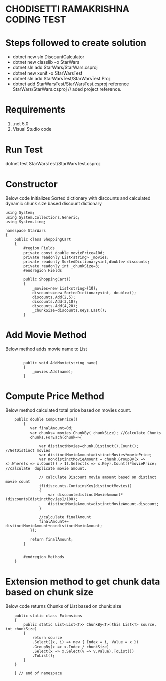 # CHODISETTI RAMAKRISHNA CODING TEST

# Steps followed to create solution
 - dotnet new sln DiscountCalculator
 - dotnet new classlib -o StarWars
 - dotnet sln add StarWars/StarWars.csproj
 - dotnet new xunit -o StarWarsTest
 - dotnet sln add StarWarsTest/StarWarsTest.Proj
 - dotnet add StarWarsTest/StarWarsTest.csproj reference StarWars/StarWars.csproj // aded project reference.
 
# Requirements
1. .net 5.0
2. Visual Studio code

# Run Test
dotnet test StarWarsTest/StarWarsTest.csproj


# Constructor 

Below code Initializes Sorted dictionary with discounts and calculated dynamic chunk size based discount dictionary

```
using System;
using System.Collections.Generic;
using System.Linq;

namespace StarWars
{
    public class ShoppingCart
    {
        #region Fields
        private const double moviePrice=10d; 
        private readonly List<string> _movies;
        private readonly SortedDictionary<int,double> discounts;
        private readonly int _chunkSize=3;
        #endregion Fields

        public ShoppingCart()
        {
            _movies=new List<string>(10);
            discounts=new SortedDictionary<int, double>();
            discounts.Add(2,5);
            discounts.Add(3,10);
            discounts.Add(4,20);
            _chunkSize=discounts.Keys.Last();
        }
```
# Add Movie Method

Below method adds movie name to List

```
      
        public void AddMovie(string name)
        {
            _movies.Add(name);
        }
```
# Compute Price Method

Below method calculated total price based on movies count.

```
    public double ComputePrice()
        {
           var finalAmount=0d;
           var chunks=_movies.ChunkBy(_chunkSize); //Calculate Chunks
           chunks.ForEach(chunk=>{

               var distinctMovies=chunk.Distinct().Count(); //GetDistinct movies
               var distinctMovieAmount=distinctMovies*moviePrice; 
               var nondistinctMovieAmount = chunk.GroupBy(x => x).Where(x => x.Count() > 1).Select(x => x.Key).Count()*moviePrice; //calculate  duplicate movie amount.

               // calculate Discount movie amount based on distinct movie count
               if(discounts.ContainsKey(distinctMovies))
               {
                   var discount=distinctMovieAmount*(discounts[distinctMovies]/100);
                   distinctMovieAmount=distinctMovieAmount-discount;
               }
               
               //calculate finalAmount
               finalAmount+= distinctMovieAmount+nondistinctMovieAmount;
           });          
           
           return finalAmount;
        }

        
        #endregion Methods
    }
```
# Extension method to get chunk data based on chunk size

Below code returns Chunks of List based on chunk size

```
    public static class Extensions
    {
        public static List<List<T>> ChunkBy<T>(this List<T> source, int chunkSize)
        {
            return source
            .Select((x, i) => new { Index = i, Value = x })
            .GroupBy(x => x.Index / chunkSize)
            .Select(x => x.Select(v => v.Value).ToList())
            .ToList();
        }
    }

    } // end of namespace

```

